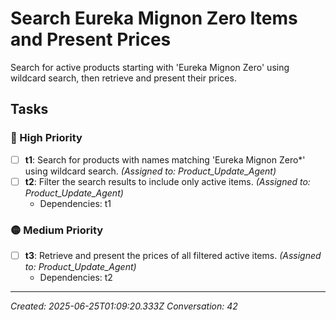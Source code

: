 # Search Eureka Mignon Zero Items and Present Prices

Search for active products starting with 'Eureka Mignon Zero' using wildcard search, then retrieve and present their prices.

## Tasks

### 🔴 High Priority

- [ ] **t1**: Search for products with names matching 'Eureka Mignon Zero*' using wildcard search. _(Assigned to: Product_Update_Agent)_
- [ ] **t2**: Filter the search results to include only active items. _(Assigned to: Product_Update_Agent)_
  - Dependencies: t1

### 🟡 Medium Priority

- [ ] **t3**: Retrieve and present the prices of all filtered active items. _(Assigned to: Product_Update_Agent)_
  - Dependencies: t2


---
_Created: 2025-06-25T01:09:20.333Z_
_Conversation: 42_
